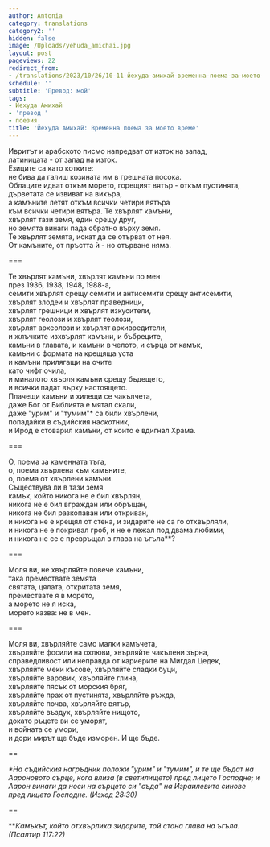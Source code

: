 ```yaml
---
author: Antonia
category: translations
category2: ''
hidden: false
image: /Uploads/yehuda_amichai.jpg
layout: post
pageviews: 22
redirect_from:
- /translations/2023/10/26/10-11-йехуда-амихай-временна-поема-за-моето-време
schedule: ''
subtitle: 'Превод: мой'
tags:
- Йехуда Амихай
- 'превод '
- поезия
title: 'Йехуда Амихай: Временна поема за моето време'
---
```


Ивритът и арабското писмо напредват от изток на запад,\
латиницата - от запад на изток.\
Езиците са като котките:\
не бива да галиш козината им в грешната посока.\
Облаците идват откъм морето, горещият вятър - откъм пустинята,\
дърветата се извиват на вихъра,\
а камъните летят откъм всички четири вятъра\
към всички четири вятъра. Те хвърлят камъни,\
хвърлят тази земя, един срещу друг,\
но земята винаги пада обратно върху земя. \
Те хвърлят земята, искат да се отърват от нея. \
От камъните, от пръстта ѝ - но отърване няма.

\===

Те хвърлят камъни, хвърлят камъни по мен\
през 1936, 1938, 1948, 1988-а,\
семити хвърлят срещу семити и антисемити срещу антисемити,\
хвърлят злодеи и хвърлят праведници,\
хвърлят грешници и хвърлят изкусители,\
хвърлят геолози и хвърлят теолози, \
хвърлят археолози и хвърлят архивредители,\
и жлъчките изхвърлят камъни, и бъбреците,\
камъни в главата, и камъни в челото, и сърца от камък,\
камъни с формата на крещяща уста\
и камъни прилягащи на очите\
като чифт очила,\
и миналото хвърля камъни срещу бъдещето,\
и всички падат върху настоящето.\
Плачещи камъни и хилещи се чакълчета,\
даже Бог от Библията е мятал скали,\
даже "урим" и "тумим"* са били хвърлени,\
попадайки в съдийския на*скот*ник,\
и Ирод е стоварил камъни, от които е вдигнал Храма. 

\===

О, поема за каменната тъга, \
о, поема хвърлена към камъните,\
о, поема от хвърлени камъни.\
Съществува ли в тази земя\
камък, който никога не е бил хвърлян,\
никога не е бил вграждан или обръщан,\
никога не бил разкопаван или откриван,\
и никога не е крещял от стена, и зидарите не са го отхвърляли,\
и никога не е покривал гроб, и не е лежал под двама любими,\
и никога не се е превръщал в глава на ъгъла\*\*?

\===

Моля ви, не хвърляйте повече камъни,\
така премествате земята\
святата, цялата, откритата земя, \
премествате я в морето,\
а морето не я иска,\
морето казва: не в мен. 

\===

Моля ви, хвърляйте само малки камъчета,\
хвърляйте фосили на охлюви, хвърляйте чакълени зърна,\
справедливост или неправда от кариерите на Мигдал Цедек,\
хвърляйте меки късове, хвърляйте сладки буци,\
хвърляйте варовик, хвърляйте глина, \
хвърляйте пясък от морския бряг, \
хвърляйте прах от пустинята, хвърляйте ръжда, \
хвърляйте почва, хвърляйте вятър, \
хвърляйте въздух, хвърляйте нищото,\
докато ръцете ви се уморят,\
и войната се умори,\
и дори мирът ще бъде изморен. И ще бъде. 

\==

*\*На съдийския нагръдник положи "урим" и "тумим", и те ще бъдат на Аароновото сърце, кога влиза (в светилището) пред лицето Господне; и Аарон винаги да носи на сърцето си "съда" на Израилевите синове пред лицето Господне. (Изход 28:30)*

\==

\*\**Камъкът, който отхвърлиха зидарите, той стана глава на ъгъла. (Псалтир 117:22)*